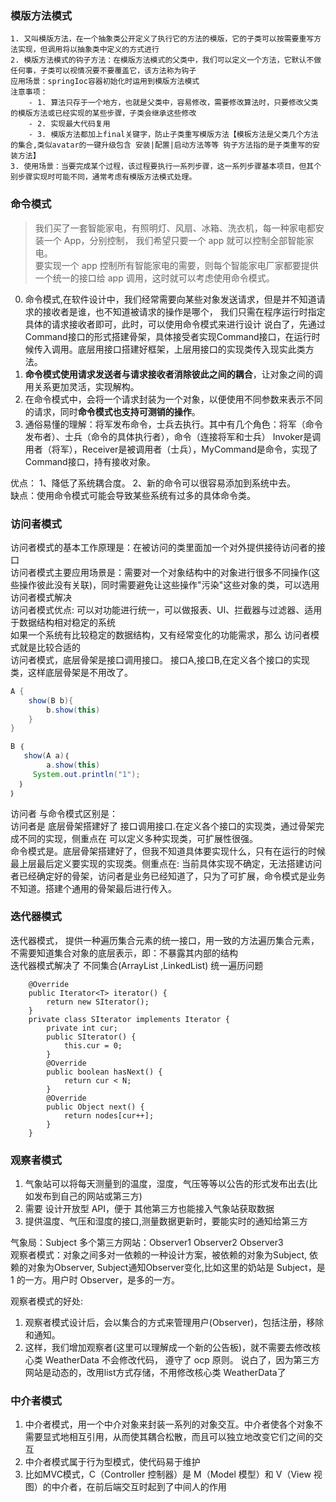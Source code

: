 ### 模版方法模式  
```shell
1. 又叫模版方法，在一个抽象类公开定义了执行它的方法的模版，它的子类可以按需要重写方法实现，但调用将以抽象类中定义的方式进行
2. 模版方法模式的钩子方法：在模版方法模式的父类中，我们可以定义一个方法，它默认不做任何事，子类可以视情况要不要覆盖它，该方法称为钩子
应用场景：springIoc容器初始化时运用到模版方法模式
注意事项：
    - 1. 算法只存于一个地方，也就是父类中，容易修改，需要修改算法时，只要修改父类的模版方法或已经实现的某些步骤，子类会继承这些修改
    - 2. 实现最大代码复用
    - 3. 模版方法都加上final关键字，防止子类重写模版方法【模板方法是父类几个方法的集合,类似avatar的一键升级包含 安装|配置|启动方法等等 钩子方法指的是子类重写的安装方法】
3. 使用场景：当要完成某个过程，该过程要执行一系列步骤，这一系列步骤基本项目，但其个别步骤实现时可能不同，通常考虑有模版方法模式处理。  
```

### 命令模式
>我们买了一套智能家电，有照明灯、风扇、冰箱、洗衣机，每一种家电都安装一个 App，分别控制， 我们希望只要一个 app 就可以控制全部智能家电。  
要实现一个 app 控制所有智能家电的需要，则每个智能家电厂家都要提供一个统一的接口给 app 调用，这时就可以考虑使用命令模式。  
0. 命令模式,在软件设计中，我们经常需要向某些对象发送请求，但是并不知道请求的接收者是谁，也不知道被请求的操作是哪个，
   我们只需在程序运行时指定具体的请求接收者即可，此时，可以使用命令模式来进行设计
  说白了，先通过Command接口的形式搭建骨架，具体接受者实现Command接口，在运行时候传入调用。底层用接口搭建好框架，上层用接口的实现类传入现实此类方法。
1. **命令模式使用请求发送者与请求接收者消除彼此之间的耦合**，让对象之间的调用关系更加灵活，实现解构。 
2. 在命令模式中，会将一个请求封装为一个对象，以便使用不同参数来表示不同的请求，同时**命令模式也支持可测销的操作**。
3. 通俗易懂的理解：将军发布命令，士兵去执行。其中有几个角色：将军（命令发布者）、士兵（命令的具体执行者），命令（连接将军和士兵）
   Invoker是调用者（将军），Receiver是被调用者（士兵），MyCommand是命令，实现了Command接口，持有接收对象。

优点： 1、降低了系统耦合度。 2、新的命令可以很容易添加到系统中去。  
缺点：使用命令模式可能会导致某些系统有过多的具体命令类。  


### 访问者模式  
访问者模式的基本工作原理是：在被访问的类里面加一个对外提供接待访问者的接口    
访问者模式主要应用场景是：需要对一个对象结构中的对象进行很多不同操作(这些操作彼此没有关联)，同时需要避免让这些操作"污染"这些对象的类，可以选用访问者模式解决  
访问者模式优点: 可以对功能进行统一，可以做报表、UI、拦截器与过滤器、适用于数据结构相对稳定的系统      
如果一个系统有比较稳定的数据结构，又有经常变化的功能需求，那么 访问者模式就是比较合适的  
访问者模式，底层骨架是接口调用接口。 接口A,接口B,在定义各个接口的实现类，这样底层骨架是不用改了。  
```java
A {
    show(B b){
        b.show(this)
    }
}

B ｛
   show(A a)｛
        a.show(this)
     System.out.println("1");
  ｝
｝
```
访问者 与命令模式区别是：   
访问者是 底层骨架搭建好了 接口调用接口.在定义各个接口的实现类，通过骨架完成不同的实现，侧重点在 可以定义多种实现类，可扩展性很强。  
命令模式是。底层骨架搭建好了，但我不知道具体要实现什么，只有在运行的时候最上层最后定义要实现的实现类。侧重点在: 当前具体实现不确定，无法搭建访问者已经确定好的骨架，访问者是业务已经知道了，只为了可扩展，命令模式是业务不知道。搭建个通用的骨架最后进行传入。  



### 迭代器模式   
迭代器模式， 提供一种遍历集合元素的统一接口，用一致的方法遍历集合元素，不需要知道集合对象的底层表示，即：不暴露其内部的结构  
迭代器模式解决了 不同集合(ArrayList ,LinkedList) 统一遍历问题  
```shell
    @Override
    public Iterator<T> iterator() {
        return new SIterator();
    }
    private class SIterator implements Iterator {
        private int cur;
        public SIterator() {
            this.cur = 0;
        }
        @Override
        public boolean hasNext() {
            return cur < N;
        }
        @Override
        public Object next() {
            return nodes[cur++];
        }
    }
```

### 观察者模式  
1. 气象站可以将每天测量到的温度，湿度，气压等等以公告的形式发布出去(比如发布到自己的网站或第三方)  
2. 需要 设计开放型 API，便于 其他第三方也能接入气象站获取数据  
3. 提供温度、气压和湿度的接口,测量数据更新时，要能实时的通知给第三方  

气象局：Subject    多个第三方网站：Observer1 Observer2 Observer3  
观察者模式：对象之间多对一依赖的一种设计方案，被依赖的对象为Subject, 依赖的对象为Observer, 
Subject通知Observer变化,比如这里的奶站是 Subject，是 1 的一方。用户时 Observer，是多的一方。

观察者模式的好处:  
1. 观察者模式设计后，会以集合的方式来管理用户(Observer)，包括注册，移除和通知。
2. 这样，我们增加观察者(这里可以理解成一个新的公告板)，就不需要去修改核心类 WeatherData 不会修改代码， 遵守了 ocp 原则。
说白了，因为第三方网站是动态的，改用list方式存储，不用修改核心类 WeatherData了

   
### 中介者模式
1. 中介者模式，用一个中介对象来封装一系列的对象交互。中介者使各个对象不需要显式地相互引用，从而使其耦合松散，而且可以独立地改变它们之间的交互
2. 中介者模式属于行为型模式，使代码易于维护
3. 比如MVC模式，C（Controller 控制器）是 M（Model 模型）和 V（View 视图）的中介者，在前后端交互时起到了中间人的作用








